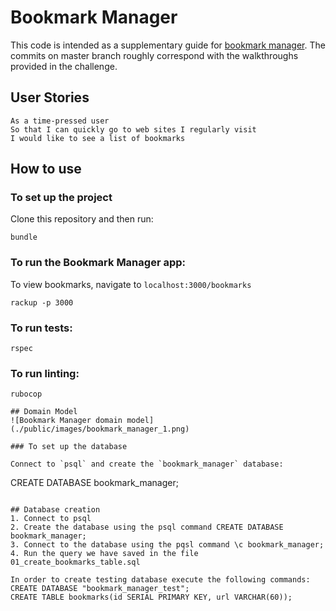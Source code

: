 # Bookmark Manager

This code is intended as a supplementary guide for [bookmark manager](https://github.com/makersacademy/course/tree/master/bookmark_manager). The commits on master branch roughly correspond with the walkthroughs provided in the challenge.

## User Stories

```
As a time-pressed user
So that I can quickly go to web sites I regularly visit
I would like to see a list of bookmarks
```

## How to use

### To set up the project

Clone this repository and then run:

```
bundle
```

### To run the Bookmark Manager app:
To view bookmarks, navigate to `localhost:3000/bookmarks`
```
rackup -p 3000
```

### To run tests:

```
rspec
```

### To run linting:

```
rubocop

## Domain Model
![Bookmark Manager domain model](./public/images/bookmark_manager_1.png)

### To set up the database

Connect to `psql` and create the `bookmark_manager` database:

```
CREATE DATABASE bookmark_manager;
```

## Database creation
1. Connect to psql
2. Create the database using the psql command CREATE DATABASE bookmark_manager;
3. Connect to the database using the pqsl command \c bookmark_manager;
4. Run the query we have saved in the file 01_create_bookmarks_table.sql

In order to create testing database execute the following commands:
CREATE DATABASE "bookmark_manager_test";
CREATE TABLE bookmarks(id SERIAL PRIMARY KEY, url VARCHAR(60));